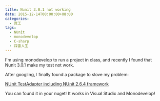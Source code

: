 ```yaml
---
title: Nunit 3.0.1 not working
date: 2015-12-14T00:00:00+08:00
categories:
  - 資工
tags:
  - NUnit
  - monodevelop
  - C-sharp
  - 踩雷人生
---
```


I'm using monodevelop to run a project in class, and recently I found that Nunit 3.0.1 make my test not work.

After googling, I finally found a package to slove my problem:

[NUnit TestAdapter including NUnit 2.6.4 framework](https://www.nuget.org/packages/NUnitTestAdapter.WithFramework/)

You can found it in your nuget! It works in Visual Studio and Monodevelop!
